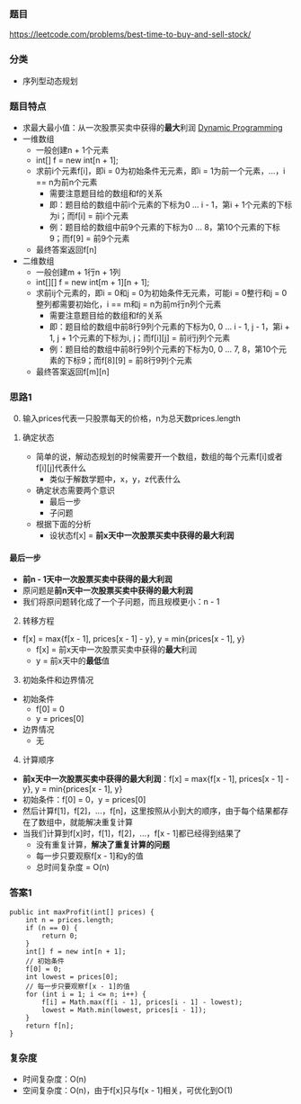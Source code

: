 ### 题目
https://leetcode.com/problems/best-time-to-buy-and-sell-stock/

### 分类
* 序列型动态规划

### 题目特点
* 求最大最小值：从一次股票买卖中获得的**最大**利润 [Dynamic Programming](https://github.com/HolmesJJ/CS2040S-Data-Structures-and-Algorithms/wiki/Dynamic-Programming)
* 一维数组
    * 一般创建n + 1个元素
    * int[] f = new int[n + 1];
    * 求前i个元素f[i]，即i = 0为初始条件无元素，即i = 1为前一个元素，...，i == n为前n个元素
        * 需要注意题目给的数组和f的关系
        * 即：题目给的数组中前i个元素的下标为0 ... i - 1，第i + 1个元素的下标为i；而f[i] = 前i个元素
        * 例：题目给的数组中前9个元素的下标为0 ... 8，第10个元素的下标9；而f[9] = 前9个元素
    * 最终答案返回f[n]
* 二维数组
    * 一般创建m + 1行n + 1列
    * int[][] f = new int[m + 1][n + 1];
    * 求前ij个元素的，即i = 0和j = 0为初始条件无元素，可能i = 0整行和j = 0整列都需要初始化，i == m和j = n为前m行n列个元素
        * 需要注意题目给的数组和f的关系
        * 即：题目给的数组中前8行9列个元素的下标为0, 0 ... i - 1, j - 1，第i + 1, j + 1个元素的下标为i, j；而f[i][j] = 前i行j列个元素
        * 例：题目给的数组中前8行9列个元素的下标为0, 0 ... 7, 8，第10个元素的下标9；而f[8][9] = 前8行9列个元素
    * 最终答案返回f[m][n]

### 思路1
0. 输入prices代表一只股票每天的价格，n为总天数prices.length

1. 确定状态
    * 简单的说，解动态规划的时候需要开一个数组，数组的每个元素f[i]或者f[i][j]代表什么
        * 类似于解数学题中，x，y，z代表什么  
    * 确定状态需要两个意识
        * 最后一步
        * 子问题
    * 根据下面的分析
        * 设状态f[x] = **前x天中一次股票买卖中获得的最大利润**

#### 最后一步
* **前n - 1天中一次股票买卖中获得的最大利润**
* 原问题是**前n天中一次股票买卖中获得的最大利润**
* 我们将原问题转化成了一个子问题，而且规模更小：n - 1

2. 转移方程
* f[x] = max{f[x - 1], prices[x - 1] - y}, y = min{prices[x - 1], y}
    * f[x] = 前x天中一次股票买卖中获得的**最大**利润
    * y = 前x天中的**最低**值

3. 初始条件和边界情况
* 初始条件
    * f[0] = 0
    * y = prices[0]
* 边界情况
    * 无

4. 计算顺序
* **前x天中一次股票买卖中获得的最大利润**：f[x] = max{f[x - 1], prices[x - 1] - y}, y = min{prices[x - 1], y}
* 初始条件：f[0] = 0，y = prices[0]
* 然后计算f[1]，f[2]，...，f[n]，这里按照从小到大的顺序，由于每个结果都存在了数组中，就能解决重复计算
* 当我们计算到f[x]时，f[1]，f[2]，...，f[x - 1]都已经得到结果了
    * 没有重复计算，**解决了重复计算的问题**
    * 每一步只要观察f[x - 1]和y的值
    * 总时间复杂度 = O(n)

### 答案1
```
public int maxProfit(int[] prices) {
    int n = prices.length;
    if (n == 0) {
        return 0;
    }
    int[] f = new int[n + 1];
    // 初始条件
    f[0] = 0;
    int lowest = prices[0];
    // 每一步只要观察f[x - 1]的值
    for (int i = 1; i <= n; i++) {
        f[i] = Math.max(f[i - 1], prices[i - 1] - lowest);
        lowest = Math.min(lowest, prices[i - 1]);
    }
    return f[n];
}
```

### 复杂度
* 时间复杂度：O(n)
* 空间复杂度：O(n)，由于f[x]只与f[x - 1]相关，可优化到O(1)
